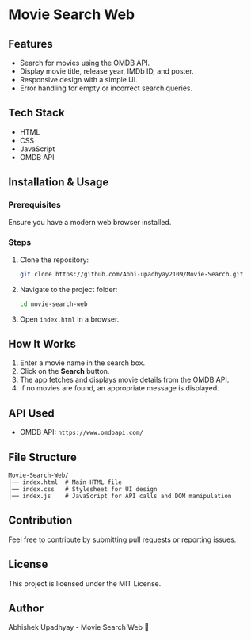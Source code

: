 # Movie Search Web

## Features
- Search for movies using the OMDB API.
- Display movie title, release year, IMDb ID, and poster.
- Responsive design with a simple UI.
- Error handling for empty or incorrect search queries.

## Tech Stack
- HTML
- CSS
- JavaScript
- OMDB API

## Installation & Usage
### Prerequisites
Ensure you have a modern web browser installed.

### Steps
1. Clone the repository:
   ```sh
   git clone https://github.com/Abhi-upadhyay2109/Movie-Search.git
   ```
2. Navigate to the project folder:
   ```sh
   cd movie-search-web
   ```
3. Open `index.html` in a browser.

## How It Works
1. Enter a movie name in the search box.
2. Click on the **Search** button.
3. The app fetches and displays movie details from the OMDB API.
4. If no movies are found, an appropriate message is displayed.

## API Used
- OMDB API: `https://www.omdbapi.com/`

## File Structure
```
Movie-Search-Web/
│── index.html  # Main HTML file
│── index.css   # Stylesheet for UI design
│── index.js    # JavaScript for API calls and DOM manipulation
```

## Contribution
Feel free to contribute by submitting pull requests or reporting issues.

## License
This project is licensed under the MIT License.

## Author
Abhishek Upadhyay - Movie Search Web 🚀

